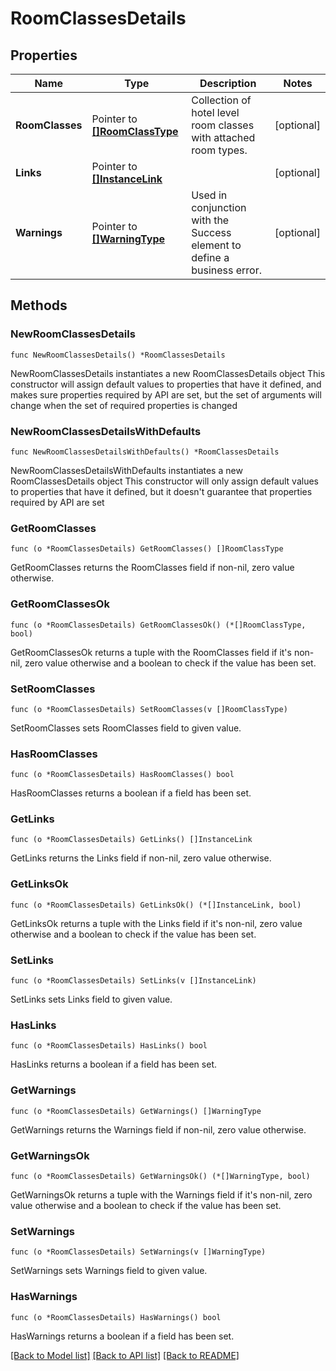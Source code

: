 # RoomClassesDetails

## Properties

Name | Type | Description | Notes
------------ | ------------- | ------------- | -------------
**RoomClasses** | Pointer to [**[]RoomClassType**](RoomClassType.md) | Collection of hotel level room classes with attached room types. | [optional] 
**Links** | Pointer to [**[]InstanceLink**](InstanceLink.md) |  | [optional] 
**Warnings** | Pointer to [**[]WarningType**](WarningType.md) | Used in conjunction with the Success element to define a business error. | [optional] 

## Methods

### NewRoomClassesDetails

`func NewRoomClassesDetails() *RoomClassesDetails`

NewRoomClassesDetails instantiates a new RoomClassesDetails object
This constructor will assign default values to properties that have it defined,
and makes sure properties required by API are set, but the set of arguments
will change when the set of required properties is changed

### NewRoomClassesDetailsWithDefaults

`func NewRoomClassesDetailsWithDefaults() *RoomClassesDetails`

NewRoomClassesDetailsWithDefaults instantiates a new RoomClassesDetails object
This constructor will only assign default values to properties that have it defined,
but it doesn't guarantee that properties required by API are set

### GetRoomClasses

`func (o *RoomClassesDetails) GetRoomClasses() []RoomClassType`

GetRoomClasses returns the RoomClasses field if non-nil, zero value otherwise.

### GetRoomClassesOk

`func (o *RoomClassesDetails) GetRoomClassesOk() (*[]RoomClassType, bool)`

GetRoomClassesOk returns a tuple with the RoomClasses field if it's non-nil, zero value otherwise
and a boolean to check if the value has been set.

### SetRoomClasses

`func (o *RoomClassesDetails) SetRoomClasses(v []RoomClassType)`

SetRoomClasses sets RoomClasses field to given value.

### HasRoomClasses

`func (o *RoomClassesDetails) HasRoomClasses() bool`

HasRoomClasses returns a boolean if a field has been set.

### GetLinks

`func (o *RoomClassesDetails) GetLinks() []InstanceLink`

GetLinks returns the Links field if non-nil, zero value otherwise.

### GetLinksOk

`func (o *RoomClassesDetails) GetLinksOk() (*[]InstanceLink, bool)`

GetLinksOk returns a tuple with the Links field if it's non-nil, zero value otherwise
and a boolean to check if the value has been set.

### SetLinks

`func (o *RoomClassesDetails) SetLinks(v []InstanceLink)`

SetLinks sets Links field to given value.

### HasLinks

`func (o *RoomClassesDetails) HasLinks() bool`

HasLinks returns a boolean if a field has been set.

### GetWarnings

`func (o *RoomClassesDetails) GetWarnings() []WarningType`

GetWarnings returns the Warnings field if non-nil, zero value otherwise.

### GetWarningsOk

`func (o *RoomClassesDetails) GetWarningsOk() (*[]WarningType, bool)`

GetWarningsOk returns a tuple with the Warnings field if it's non-nil, zero value otherwise
and a boolean to check if the value has been set.

### SetWarnings

`func (o *RoomClassesDetails) SetWarnings(v []WarningType)`

SetWarnings sets Warnings field to given value.

### HasWarnings

`func (o *RoomClassesDetails) HasWarnings() bool`

HasWarnings returns a boolean if a field has been set.


[[Back to Model list]](../README.md#documentation-for-models) [[Back to API list]](../README.md#documentation-for-api-endpoints) [[Back to README]](../README.md)


